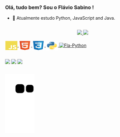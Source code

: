 ### Olá, tudo bem? Sou o Flávio Sabino !
- 🌱 Atualmente estudo Python, JavaScript and Java.
##

<div align="center">
  <a href="https://github.com/Flasbn">
  <img height="180em" src="https://github-readme-stats.vercel.app/api?username=Flasbn&show_icons=true&theme=dracula&include_all_commits=true&count_private=true"/>
  <img height="180em" src="https://github-readme-stats.vercel.app/api/top-langs/?username=Flasbn&layout=compact&langs_count=7&theme=dracula"/>
</div>

<div style="display: inline_block"><br>
  <img align="center" alt="Fla-Js" height="30" width="40" src="https://raw.githubusercontent.com/devicons/devicon/master/icons/javascript/javascript-plain.svg">
  <img align="center" alt="Fla-HTML" height="30" width="40" src="https://raw.githubusercontent.com/devicons/devicon/master/icons/html5/html5-original.svg">
  <img align="center" alt="Fla-CSS" height="30" width="40" src="https://raw.githubusercontent.com/devicons/devicon/master/icons/css3/css3-original.svg">
  <img align="center" alt="Fla-Python" height="30" width="40" src="https://raw.githubusercontent.com/devicons/devicon/master/icons/python/python-original.svg">
  <img align="center" alt="Fla-Python" height="30" width="40" src="https://cdn.jsdelivr.net/gh/devicons/devicon/icons/java/java-original.svg" />
</div>

##

<div> 
 
  <a href="https://www.instagram.com/flasbn/" target="_blank"><img src="https://img.shields.io/badge/-Instagram-%23E4405F?style=for-the-badge&logo=instagram&logoColor=white" target="_blank"></a>
  <a href = "mailto:flavio.08@hotmail.com"><img src="https://img.shields.io/badge/-Gmail-%23333?style=for-the-badge&logo=gmail&logoColor=white" target="_blank"></a>
  <a href="https://www.linkedin.com/in/flaviosabino/" target="_blank"><img src="https://img.shields.io/badge/-LinkedIn-%230077B5?style=for-the-badge&logo=linkedin&logoColor=white" target="_blank"></a> 
  
  ##
  
  ![Snake animation](https://github.com/rafaballerini/rafaballerini/blob/output/github-contribution-grid-snake.svg)
  
  </div>
